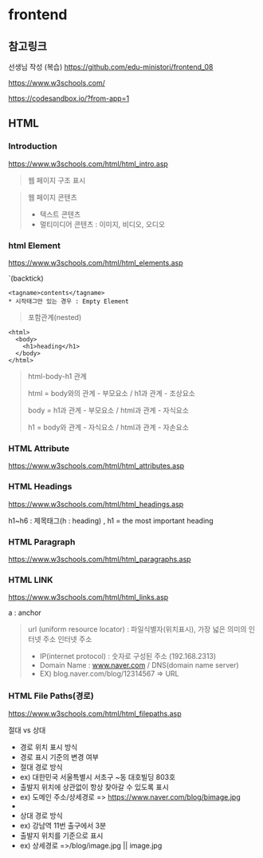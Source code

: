 # frontend

## 참고링크

선생님 작성 (복습) https://github.com/edu-ministori/frontend_08

https://www.w3schools.com/

https://codesandbox.io/?from-app=1

## HTML

### Introduction

https://www.w3schools.com/html/html_intro.asp

> 웹 페이지 구조 표시

> 웹 페이지 콘텐츠 
> - 텍스트 콘텐츠
> - 멀티미디어 콘텐츠 : 이미지, 비디오, 오디오

### html Element

https://www.w3schools.com/html/html_elements.asp

`(backtick)
```
<tagname>contents</tagname>
* 시작태그만 있는 경우 : Empty Element
```

> 포함관계(nested)
```
<html>
  <body>
    <h1>heading</h1>
  </body>
</html>
```

> html-body-h1 관계
> 
> html = body와의 관계 - 부모요소 / h1과 관계   - 조상요소
> 
> body = h1과 관계    - 부모요소 / html과 관계 - 자식요소
> 
> h1   = body와 관계 - 자식요소 / html과 관계 - 자손요소

### HTML Attribute

https://www.w3schools.com/html/html_attributes.asp

### HTML Headings

https://www.w3schools.com/html/html_headings.asp

h1~h6 : 제목태그(h : heading) , h1 = the most important heading

### HTML Paragraph

https://www.w3schools.com/html/html_paragraphs.asp

### HTML LINK

https://www.w3schools.com/html/html_links.asp

a : anchor 

> url (uniform resource locator) : 파일식별자(위치표시), 가장 넓은 의미의 인터넷 주소
> 인터넷 주소 
> - IP(internet protocol) : 숫자로 구성된 주소 (192.168.2313) 
> - Domain Name : www.naver.com / DNS(domain name server)
> - EX) blog.naver.com/blog/12314567 => URL

### HTML File Paths(경로) 

https://www.w3schools.com/html/html_filepaths.asp

절대 vs 상대
- 경로 위치 표시 방식
- 경로 표시 기준의 변경 여부
- 절대 경로 방식
- ex) 대한민국 서울특별시 서초구 ~동 대호빌딩 803호
- 출발지 위치에 상관없이 항상 찾아갈 수 있도록 표시
- ex) 도메인 주소/상세경로 => https://www.naver.com/blog/bimage.jpg
- 
- 상대 경로 방식
- ex) 강남역 11번 출구에서 3분
- 출발지 위치를 기준으로 표시
- ex) 상세경로 =>/blog/image.jpg || image.jpg
